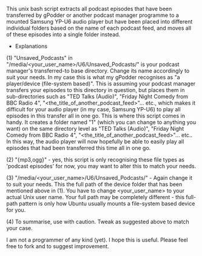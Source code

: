 This unix bash script extracts all podcast episodes that have been transferred by gPodder or another podcast manager programme to a mounted Samsung YP-U6 audio player but have been placed into different individual folders based on the name of each podcast feed, and moves all of these episodes into a single folder instead.

- Explanations 

(1) "Unsaved_Podcasts" in "/media/<your_user_name>/U6/Unsaved_Podcasts/" is your podcast manager's transferred-to base directory. Change its name accordingly to suit your needs. In my case this is what my gPodder recognises as "a player/device (file-system based)". This is assuming your podcast manager transfers your episodes to this directory in question, but places them in sub-directories such as "TED Talks (Audio)", "Friday Night Comedy from BBC Radio 4", "<the_title_of_another_podcast_feed>"... etc., which makes it difficult for your audio player (in my case, Samsung YP-U6) to play all episodes in this transfer all in one go. This is where this script comes in handy. It creates a folder named "1" (which you can change to anything you want) on the same directory level as "TED Talks (Audio)", "Friday Night Comedy from BBC Radio 4", "<the_title_of_another_podcast_feed>"... etc.. In this way, the audio player will now hopefully be able to easily play all episodes that had been transferred this time all in one go. 

(2) "{mp3,ogg}" - yes, this script is only recognising these file types as 'podcast episodes' for now, you may want to alter this to match your needs. 

(3) "/media/<your_user_name>/U6/Unsaved_Podcasts/" - Again change it to suit your needs. This the full path of the device folder that has been mentioned above in (1). You have to change <your_user_name> to your actual Unix user name. Your full path may be completely different - this full-path pattern is only how Ubuntu usually mounts a file-system based device for you. 

(4) To summarise, use with caution. Tweak as suggested above to match your case.

I am not a programmer of any kind (yet). I hope this is useful. Please feel free to fork and to suggest improvement. 
